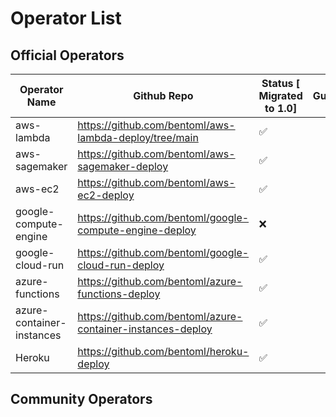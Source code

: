 # Operator List

## Official Operators


| Operator Name | Github Repo | Status [ Migrated to 1.0] | Guides |
| --- | --- | --- | --- |
| aws-lambda | https://github.com/bentoml/aws-lambda-deploy/tree/main | ✅ |  |
| aws-sagemaker | https://github.com/bentoml/aws-sagemaker-deploy | ✅ |  |
| aws-ec2 | https://github.com/bentoml/aws-ec2-deploy | ✅ |  |
| google-compute-engine | https://github.com/bentoml/google-compute-engine-deploy | ❌ |  |
| google-cloud-run | https://github.com/bentoml/google-cloud-run-deploy | ✅ |  |
| azure-functions | https://github.com/bentoml/azure-functions-deploy | ✅ |  |
| azure-container-instances | https://github.com/bentoml/azure-container-instances-deploy | ✅ |  |
| Heroku | https://github.com/bentoml/heroku-deploy | ✅ |  |

## Community Operators
